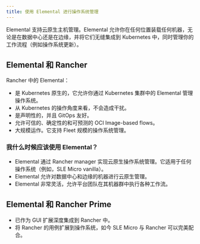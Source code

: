 ```yaml
---
title: 使用 Elemental 进行操作系统管理
---
```


<head>
  <link rel="canonical" href="https://ranchermanager.docs.rancher.com/zh/integrations-in-rancher/elemental"/>
</head>

Elemental 支持云原生主机管理。Elemental 允许你在任何位置装载任何机器，无论是在数据中心还是在边缘，并将它们无缝集成到 Kubernetes 中，同时管理你的工作流程（例如操作系统更新）。

## Elemental 和 Rancher

Rancher 中的 Elemental：

- 是 Kubernetes 原生的，它允许你通过 Kubernetes 集群中的 Elemental 管理操作系统。
- 从 Kubernetes 的操作角度来看，不会造成干扰。
- 是声明性的，并且 GitOps 友好。
- 允许可信的、确定性的和可预测的 OCI Image-based flows。
- 大规模运作。它支持 Fleet 规模的操作系统管理。

### 我什么时候应该使用 Elemental？

- Elemental 通过 Rancher manager 实现云原生操作系统管理。它适用于任何操作系统（例如，SLE Micro vanilla）。
- Elemental 允许对数据中心和边缘的机器进行云原生管理。
- Elemental 非常灵活，允许平台团队在其机器群中执行各种工作流。

## Elemental 和 Rancher Prime

- 已作为 GUI 扩展深度集成到 Rancher 中。
- 将 Rancher 的用例扩展到操作系统，如今 SLE Micro 与 Rancher 可以完美配合。
